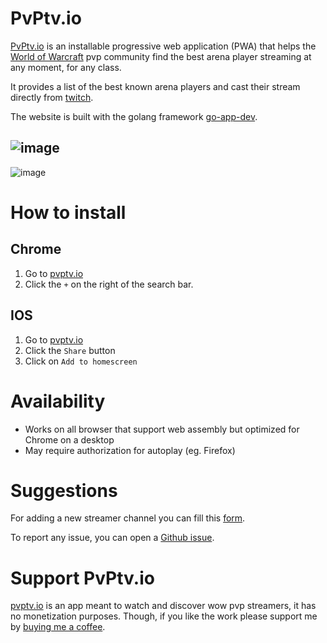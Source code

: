 # PvPtv.io
[PvPtv.io](https://pvptv.io) is an installable progressive web application (PWA) that helps the [World of Warcraft](https://worldofwarcraft.com/) pvp community find the best arena player streaming at any moment, for any class.

It provides a list of the best known arena players and cast their stream directly from [twitch](twitch.com).

The website is built with the golang framework [go-app-dev](https://go-app.dev/).

![image](https://github.com/user-attachments/assets/cd3f04ef-5fea-4d6a-b659-16455f6da219)
---
![image](https://github.com/user-attachments/assets/dbc66219-ab1c-4310-b235-e5342bd87609)


# How to install

## Chrome

1. Go to [pvptv.io](https://pvptv.io)
2. Click the ```+``` on the right of the search bar.

## IOS
1. Go to [pvptv.io](https://pvptv.io)
2. Click the ```Share``` button
3. Click on ```Add to homescreen```

# Availability
- Works on all browser that support web assembly but optimized for Chrome on a desktop
- May require authorization for autoplay (eg. Firefox)

# Suggestions

For adding a new streamer channel you can fill this [form](https://forms.gle/y5wj532gvtgwWkca6).

To report any issue, you can open a [Github issue](https://github.com/hnouts/pvptv/issues).

# Support PvPtv.io
[pvptv.io](https://pvptv.io) is an app meant to watch and discover wow pvp streamers, it has no monetization purposes.
Though, if you like the work please support me by [buying me a coffee](https://www.buymeacoffee.com/hugodev).
